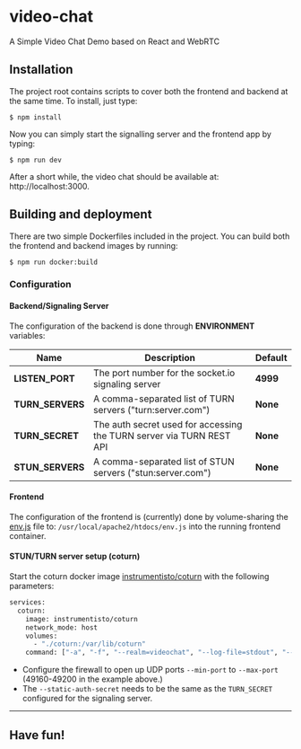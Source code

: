 # video-chat

A Simple Video Chat Demo based on React and WebRTC

## Installation

The project root contains scripts to cover both the frontend and backend at the same time. To install, just type:

```Shell
$ npm install
```

Now you can simply start the signalling server and the frontend app by typing:
```Shell
$ npm run dev
```

After a short while, the video chat should be available at: http://localhost:3000.

## Building and deployment

There are two simple Dockerfiles included in the project. You can build both the frontend and backend images by running:

```Shell
$ npm run docker:build
```

### Configuration

#### Backend/Signaling Server

The configuration of the backend is done through __ENVIRONMENT__ variables:

|Name            |Description                                                         |Default
|----------------|--------------------------------------------------------------------|--------
|__LISTEN_PORT__ |The port number for the socket.io signaling server                  |__4999__
|__TURN_SERVERS__|A comma-separated list of TURN servers ("turn:server.com")          |__None__
|__TURN_SECRET__ |The auth secret used for accessing the TURN server via TURN REST API|__None__
|__STUN_SERVERS__|A comma-separated list of STUN servers ("stun:server.com")          |__None__

#### Frontend

The configuration of the frontend is (currently) done by volume-sharing the [env.js](https://github.com/janole/video-chat/blob/master/frontend/public/env.js) file to: ``/usr/local/apache2/htdocs/env.js`` into the running frontend container.

#### STUN/TURN server setup (coturn)

Start the coturn docker image [instrumentisto/coturn](https://hub.docker.com/r/instrumentisto/coturn) with the following parameters:

```Dockerfile
services:
  coturn:
    image: instrumentisto/coturn
    network_mode: host
    volumes:
      - "./coturn:/var/lib/coturn"
    command: ["-a", "-f", "--realm=videochat", "--log-file=stdout", "--min-port=49160", "--max-port=49200", "--external-ip=$$(detect-external-ip)", "--use-auth-secret", "--static-auth-secret=the-turn-secret-see-above"]
```

* Configure the firewall to open up UDP ports `--min-port` to `--max-port` (49160-49200 in the example above.)
* The `--static-auth-secret` needs to be the same as the `TURN_SECRET` configured for the signaling server.

---
## Have fun!
